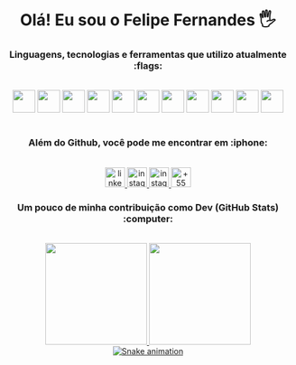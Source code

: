 
<h1 align="center"> Olá! Eu sou o Felipe Fernandes 🖐️</h1>

<div align="center"> 
<h3>  Linguagens, tecnologias e ferramentas que utilizo atualmente :flags: </h3>
<br>
  <img src="https://cdn.jsdelivr.net/gh/devicons/devicon/icons/angularjs/angularjs-plain.svg" width="40" height="40"/> 
  <img src="https://cdn.jsdelivr.net/gh/devicons/devicon/icons/typescript/typescript-original.svg" width="40" height="40"/> 
  <img src="https://cdn.jsdelivr.net/gh/devicons/devicon/icons/javascript/javascript-original.svg" width="40" height="40"/> 
  <img src="https://cdn.jsdelivr.net/gh/devicons/devicon/icons/html5/html5-plain.svg" width="40" height="40"/> 
  <img src="https://cdn.jsdelivr.net/gh/devicons/devicon/icons/css3/css3-plain.svg" width="40" height="40"/> 
  <img src="https://cdn.jsdelivr.net/gh/devicons/devicon/icons/bootstrap/bootstrap-plain.svg" width="40" height="40"/> 
  <img src="https://cdn.jsdelivr.net/gh/devicons/devicon/icons/git/git-plain.svg" width="40" height="40"/> 
  <img src="https://cdn.jsdelivr.net/gh/devicons/devicon/icons/firebase/firebase-plain.svg" width="40" height="40"/> 
  <img src="https://cdn.jsdelivr.net/npm/devicon-2.2@2.2.0/icons/react/react-original-wordmark.svg" width="40" height="40"/>
  <img src="https://cdn.jsdelivr.net/gh/devicons/devicon/icons/nodejs/nodejs-plain.svg" width="40" height="40"/> 
  <img src="https://cdn.jsdelivr.net/npm/devicon-2.2@2.2.0/icons/bootstrap/bootstrap-plain-wordmark.svg" width="40" height="40"/>
</div>
<br>

<div align="center">
  <h3> Além do Github, você pode me encontrar em :iphone: </h3>
  <br>
  <a  href="https://www.linkedin.com/in/felipefcs" target="_blank">
     <img src="https://img.shields.io/static/v1?message=LinkedIn&logo=linkedin&label=&color=0077B5&logoColor=white&labelColor=&style=for-the-badge" height="35" alt="linkedin logo"  />
  </a>
  <a  href="https://www.linkedin.com/in/felipefcs" target="_blank">
      <img src="https://img.shields.io/static/v1?message=Instagram&logo=instagram&label=&color=E4405F&logoColor=white&labelColor=&style=for-the-badge" height="35"      alt="instagram logo"  />
  </a>
   <a  href="mailto:f.fernandescs@gmail.com" target="_blank">
      <img src="https://img.shields.io/static/v1?message=Gmail&logo=gmail&label=&color=E4405F&logoColor=white&labelColor=&style=&for-the-badge" height="35"      alt="instagram logo"  />
  </a>
  <a href="https://wa.me/5581982294247" target="blank">
    <img src="https://img.shields.io/badge/WhatsApp-25D366?style=for-the-badge&logo=whatsapp&logoColor=white" height="35" alt="+55 81 982294247"/>
  </a>
</div>


<div align="center">
<h3> Um pouco de minha contribuição como Dev (GitHub Stats) :computer:</h3>
<br>
<a href="https://github.com/ffernandescs">
  <img height="180em" src="https://github-readme-stats.vercel.app/api?username=ffernandescs&show_icons=true&theme=dracula&count_private=true"/>
  <img height="180em" src="https://github-readme-stats.vercel.app/api/top-langs/?username=ffernandescs&layout=compact&langs_count=7&theme=dracula"/>
</div>
<div align="center">
  <img src="https://github.com/henriqueburgos/henriqueburgos/raw/output/github-contribution-grid-snake.svg" alt="Snake animation" style="max-width: 100%;">
</div> 

